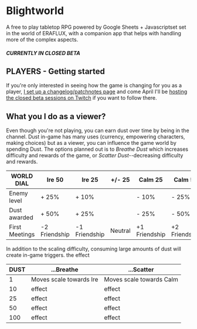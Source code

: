 # Blightworld
A free to play tabletop RPG powered by Google Sheets + Javascriptset set in the world of ERAFLUX, with a companion app that helps with handling more of the complex aspects.  

##### CURRENTLY IN CLOSED BETA

## PLAYERS - Getting started
If you're only interested in seeing how the game is changing for you as a player, [I set up a changelog/patchnotes page](https://blight.world) and come April I'll be [hosting the closed beta sessions on Twitch](https://www.twitch.tv/lotusware) if you want to follow there.

## What you I do as a viewer?
Even though you're not playing, you can earn dust over time by being in the channel.  Dust in-game has many uses (currency, empowering characters, making choices) but as a viewer, you can influence the game world by spending Dust.  The options planned out is to *Breathe Dust* which increases difficulty and rewards of the game, or *Scatter Dust*--decreasing difficulty and rewards.  

WORLD DIAL | Ire 50 | Ire 25 | +/- 25 | Calm 25 | Calm 50
-----|-----|---------|--------|--------|--------
Enemy level | + 25% | + 10%  |    |  - 10% |  - 25%
Dust awarded | + 50% | + 25% |   | - 25% |  - 50%
First Meetings | -2 Friendship | -1 Friendship | Neutral  |  +1 Friendship |  +2 Friendship



In addition to the scaling difficulty, consuming large amounts of dust will create in-game triggers.  the effect

DUST | ...Breathe | ...Scatter
-----|---------|--------
1 | Moves scale towards Ire | Moves scale towards Calm
10 | effect | effect
25 | effect | effect
50 | effect | effect
100 | effect | effect
